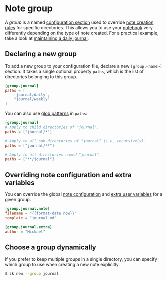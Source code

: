 # Note group

A _group_ is a named [configuration section](config.md) used to override
[note creation rules](config-note.md) for specific directories. This allows you
to use your [notebook](../notes/notebook.md) very differently depending on the type of
note created. For a practical example, take a look at
[maintaining a daily journal](../tips/daily-journal.md).

## Declaring a new group

To add a new group to your configuration file, declare a new `[group.<name>]`
section. It takes a single optional property `paths`, which is the list of
directories belonging to this group.

```toml
[group.journal]
paths = [
    "journal/daily",
    "journal/weekly"
]
```

You can also use
[glob patterns](https://en.wikipedia.org/wiki/Glob_(programming)) in `paths`:

```toml
[group.journal]
# Apply to child directories of "journal".
paths = ["journal/*"]

# Apply to all sub-directories of "journal" (i.e, recursively).
paths = ["journal/**"]

# Apply to all directories named "journal".
paths = ["**/journal"]
```

## Overriding note configuration and extra variables

You can override the global [note configuration](config-note.md) and
[extra user variables](config-extra.md) for a given group.

```toml
[group.journal.note]
filename = "{{format-date now}}"
template = "journal.md"

[group.journal.extra]
author = "Mickaël"
```

## Choose a group dynamically

If you prefer to keep multiple groups in a single directory, you can specify
which group to use when creating a new note explicitly.

```sh
$ zk new --group journal
```
